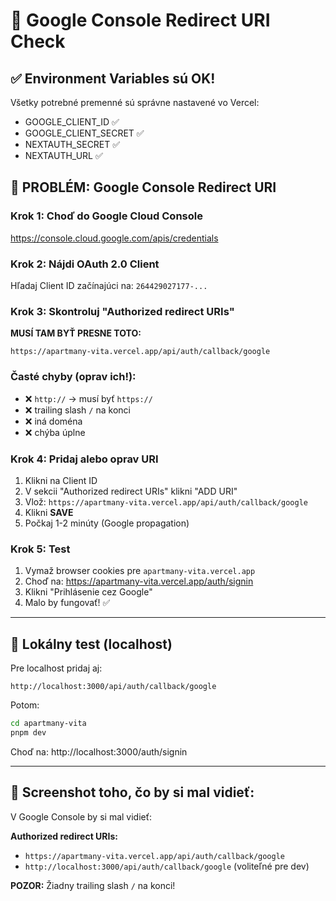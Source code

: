 # 🔧 Google Console Redirect URI Check

## ✅ Environment Variables sú OK!
Všetky potrebné premenné sú správne nastavené vo Vercel:
- GOOGLE_CLIENT_ID ✅
- GOOGLE_CLIENT_SECRET ✅
- NEXTAUTH_SECRET ✅
- NEXTAUTH_URL ✅

## 🎯 PROBLÉM: Google Console Redirect URI

### Krok 1: Choď do Google Cloud Console
https://console.cloud.google.com/apis/credentials

### Krok 2: Nájdi OAuth 2.0 Client
Hľadaj Client ID začínajúci na: `264429027177-...`

### Krok 3: Skontroluj "Authorized redirect URIs"

**MUSÍ TAM BYŤ PRESNE TOTO:**
```
https://apartmany-vita.vercel.app/api/auth/callback/google
```

### Časté chyby (oprav ich!):
- ❌ `http://` → musí byť `https://`
- ❌ trailing slash `/` na konci
- ❌ iná doména
- ❌ chýba úplne

### Krok 4: Pridaj alebo oprav URI
1. Klikni na Client ID
2. V sekcii "Authorized redirect URIs" klikni "ADD URI"
3. Vlož: `https://apartmany-vita.vercel.app/api/auth/callback/google`
4. Klikni **SAVE**
5. Počkaj 1-2 minúty (Google propagation)

### Krok 5: Test
1. Vymaž browser cookies pre `apartmany-vita.vercel.app`
2. Choď na: https://apartmany-vita.vercel.app/auth/signin
3. Klikni "Prihlásenie cez Google"
4. Malo by fungovať! ✅

---

## 🧪 Lokálny test (localhost)

Pre localhost pridaj aj:
```
http://localhost:3000/api/auth/callback/google
```

Potom:
```bash
cd apartmany-vita
pnpm dev
```

Choď na: http://localhost:3000/auth/signin

---

## 📸 Screenshot toho, čo by si mal vidieť:

V Google Console by si mal vidieť:

**Authorized redirect URIs:**
- `https://apartmany-vita.vercel.app/api/auth/callback/google`
- `http://localhost:3000/api/auth/callback/google` (voliteľné pre dev)

**POZOR:** Žiadny trailing slash `/` na konci!
